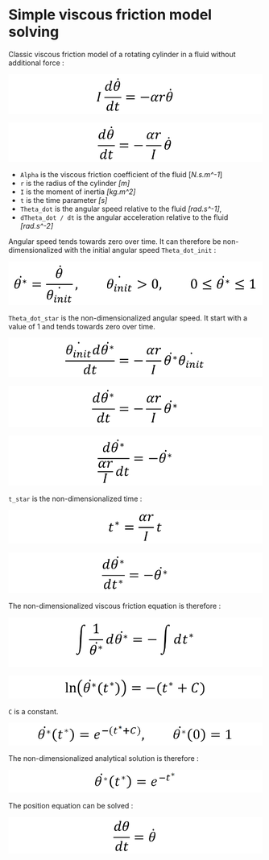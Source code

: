 # Simple viscous friction model solving

Classic viscous friction model of a rotating cylinder in a fluid without additional force :

![Simple Viscous Friction Equation 1](Images/Simple_Viscous_Friction_Equation_1.png "[Simple Viscous Friction Equation 1")

![Simple Viscous Friction Equation 2](Images/Simple_Viscous_Friction_Equation_2.png "[Simple Viscous Friction Equation 2")

- `Alpha` is the viscous friction coefficient of the fluid [*N.s.m^-1*]
- `r` is the radius of the cylinder *[m]*
- `I` is the moment of inertia *[kg.m^2]*
- `t` is the time parameter *[s]*
- `Theta_dot` is the angular speed relative to the fluid *[rad.s^-1]*,
- `dTheta_dot / dt` is the angular acceleration relative to the fluid *[rad.s^-2]*

Angular speed tends towards zero over time. It can therefore be non-dimensionalized with the initial angular speed `Theta_dot_init` :

![Simple Viscous Friction Angular Speed Non Dimensionalization](Images/Simple_Viscous_Friction_Angular_Speed_Non_Dimensionalization.png "Simple Viscous Friction Angular Speed Non Dimensionalization")

`Theta_dot_star` is the non-dimensionalized angular speed. It start with a value of 1 and tends towards zero over time.

![Simple Viscous Friction Non Dimensionalized Equation 1](Images/Simple_Viscous_Friction_Non_Dimensionalized_Equation_1.png "Simple Viscous Friction Non Dimensionalized Equation 1")

![Simple Viscous Friction Non Dimensionalized Equation 2](Images/Simple_Viscous_Friction_Non_Dimensionalized_Equation_2.png "Simple Viscous Friction Non Dimensionalized Equation 2")

![Simple Viscous Friction Non Dimensionalized Equation 3](Images/Simple_Viscous_Friction_Non_Dimensionalized_Equation_3.png "Simple Viscous Friction Non Dimensionalized Equation 3")

`t_star` is the non-dimensionalized time :

![Simple Viscous Friction Time Non Dimensionalization](Images/Simple_Viscous_Friction_Time_Non_Dimensionalization.png "Simple Viscous Friction Time Non Dimensionalization")

![Simple Viscous Friction Non Dimensionalized Equation 4](Images/Simple_Viscous_Friction_Non_Dimensionalized_Equation_4.png "Simple Viscous Friction Non Dimensionalized Equation 4")

The non-dimensionalized viscous friction equation is therefore :

![Simple Viscous Friction Equation Solution 1](Images/Simple_Viscous_Friction_Equation_Solution_1.png "Simple Viscous Friction Equation Solution 1")

![Simple Viscous Friction Equation Solution 2](Images/Simple_Viscous_Friction_Equation_Solution_2.png "Simple Viscous Friction Equation Solution 2")

`C` is a constant.

![Simple Viscous Friction Equation Solution 3](Images/Simple_Viscous_Friction_Equation_Solution_3.png "Simple Viscous Friction Equation Solution 3")

The non-dimensionalized analytical solution is therefore :

![Simple Viscous Friction Equation Solution 4](Images/Simple_Viscous_Friction_Equation_Solution_4.png "Simple Viscous Friction Equation Solution 4")

The position equation can be solved :

![Simple Viscous Friction Position Equation 1](Images/Simple_Viscous_Friction_Position_Equation_1.png "Simple Viscous Friction Position Equation 1")

